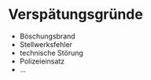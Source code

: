 # Verspätungsgründe

 * Böschungsbrand
 * Stellwerksfehler
 * technische Störung
 * Polizeieinsatz
 * ...
